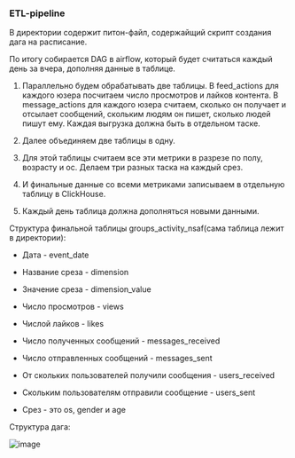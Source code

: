 ### ETL-pipeline

В директории содержит питон-файл, содержайщий скрипт создания дага на расписание.

По итогу собирается DAG в airflow, который будет считаться каждый день за вчера, дополняя данные в таблице.

1. Параллельно будем обрабатывать две таблицы. В feed_actions для каждого юзера посчитаем число просмотров и лайков контента. В message_actions для каждого юзера считаем, сколько он получает и отсылает сообщений, скольким людям он пишет, сколько людей пишут ему. Каждая выгрузка должна быть в отдельном таске.

2. Далее объединяем две таблицы в одну.

3. Для этой таблицы считаем все эти метрики в разрезе по полу, возрасту и ос. Делаем три разных таска на каждый срез.

4. И финальные данные со всеми метриками записываем в отдельную таблицу в ClickHouse.

5. Каждый день таблица должна дополняться новыми данными. 

Структура финальной таблицы groups_activity_nsaf(сама таблица лежит в директории):

* Дата - event_date

* Название среза - dimension

* Значение среза - dimension_value

* Число просмотров - views

* Числой лайков - likes

* Число полученных сообщений - messages_received

* Число отправленных сообщений - messages_sent

* От скольких пользователей получили сообщения - users_received

* Скольким пользователям отправили сообщение - users_sent

* Срез - это os, gender и age

Структура дага:

![image](https://user-images.githubusercontent.com/94457858/192869371-7139a536-b800-4970-b770-7475ab2e5b04.png)


